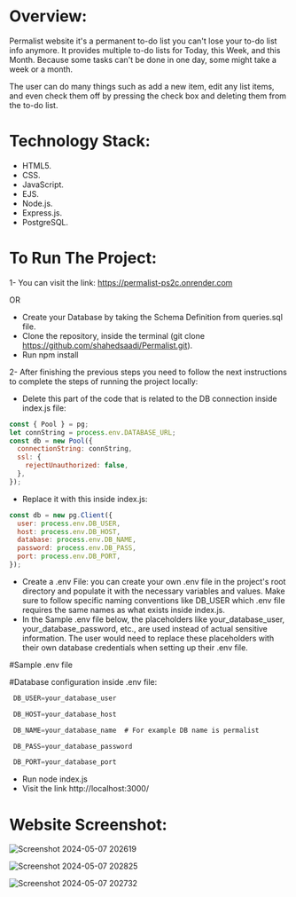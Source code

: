 # Overview:
Permalist website it's a permanent to-do list you can't lose your to-do list info anymore. It provides multiple to-do lists for Today, this Week, and this Month. Because some tasks can't be done in one day, some might take a week or a month.

The user can do many things such as add a new item, edit any list items, and even check them off by pressing the check box and deleting them from the to-do list.

# Technology Stack:
- HTML5.
- CSS.
- JavaScript.
- EJS.
- Node.js.
- Express.js.
- PostgreSQL.

# To Run The Project:
1- You can visit the link: https://permalist-ps2c.onrender.com

OR

- Create your Database by taking the Schema Definition from queries.sql file.
- Clone the repository, inside the terminal (git clone https://github.com/shahedsaadi/Permalist.git).
- Run npm install

2- After finishing the previous steps you need to follow the next instructions to complete the steps of running the project locally:

- Delete this part of the code that is related to the DB connection inside index.js file:

```javascript
const { Pool } = pg;
let connString = process.env.DATABASE_URL;
const db = new Pool({
  connectionString: connString,
  ssl: {
    rejectUnauthorized: false,
  },
});
```

- Replace it with this inside index.js:
```javascript
const db = new pg.Client({
  user: process.env.DB_USER,
  host: process.env.DB_HOST,
  database: process.env.DB_NAME,
  password: process.env.DB_PASS,
  port: process.env.DB_PORT,
});
```

- Create a .env File: you can create your own .env file in the project's root directory and populate it with the necessary variables and values. Make sure to follow specific naming conventions like DB_USER which .env file requires the same names as what exists inside index.js.
- In the Sample .env file below, the placeholders like your_database_user, your_database_password, etc., are used instead of actual sensitive information. The user would need to replace these placeholders with their own database credentials when setting up their .env file.

#Sample .env file

  #Database configuration inside .env file:
 ```javascript
  DB_USER=your_database_user

  DB_HOST=your_database_host

  DB_NAME=your_database_name  # For example DB name is permalist

  DB_PASS=your_database_password

  DB_PORT=your_database_port
```
  - Run node index.js
  - Visit the link http://localhost:3000/

# Website Screenshot:
![Screenshot 2024-05-07 202619](https://github.com/shahedsaadi/Permalist/assets/108287237/c14b02eb-c29c-4f03-b5a3-c1b080f4fa62)

![Screenshot 2024-05-07 202825](https://github.com/shahedsaadi/Permalist/assets/108287237/d31be66f-27b6-4ea6-99ea-52ece3cfa730)

![Screenshot 2024-05-07 202732](https://github.com/shahedsaadi/Permalist/assets/108287237/1a546f17-5136-4178-8574-845a407b0344)

